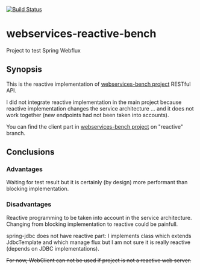 [![Build Status](https://travis-ci.org/vlachenal/webservices-reactive-bench.svg?branch=master)](https://travis-ci.org/vlachenal/webservices-reactive-bench)

# webservices-reactive-bench

 Project to test Spring Webflux

## Synopsis

This is the reactive implementation of [webservices-bench project](https://github.com/vlachenal/webservices-bench) RESTful API.

I did not integrate reactive implementation in the main project because reactive implementation changes the service architecture ... and it does not work together (new endpoints had not been taken into accounts).

You can find the client part in [webservices-bench project](https://github.com/vlachenal/webservices-bench-client/tree/reactive) on "reactive" branch.

## Conclusions

### Advantages

Waiting for test result but it is certainly (by design) more performant than blocking implementation.

### Disadvantages

Reactive programming to be taken into account in the service architecture. Changing from blocking implementation to reactive could be painfull.

spring-jdbc does not have reactive part: I implements class which extends JdbcTemplate and which manage flux but I am not sure it is really reactive (depends on JDBC implementations).

~~For now, WebClient can not be used if project is not a reactive web server.~~
